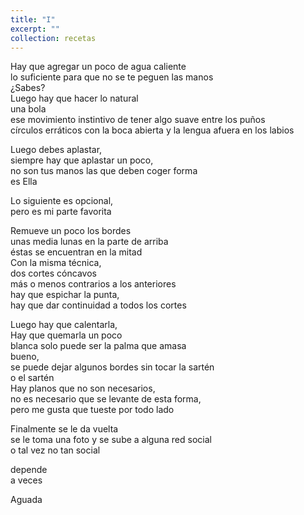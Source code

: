 ```yaml
---
title: "I"
excerpt: ""
collection: recetas
---
```

<p>
Hay que agregar un poco de agua caliente  <br>
lo suficiente para que no se te peguen las manos  <br>
          ¿Sabes?  <br>
Luego hay que hacer lo natural  <br>
           una bola  <br>
ese movimiento instintivo de tener algo suave entre los puños <br> 
círculos erráticos con la boca abierta y la lengua afuera en los labios  </p>

<p>
Luego debes aplastar,  <br>
siempre hay que aplastar un poco,  <br>
no son tus manos las que deben coger forma  <br>
          es Ella  </p>
<p>
Lo siguiente es opcional,  <br>
pero es mi parte favorita  </p>

<p>
Remueve un poco los bordes  <br>
unas media lunas en la parte de arriba <br> 
éstas se encuentran en la mitad  <br>
            Con la misma técnica,<br>
dos cortes cóncavos  <br>
más o menos contrarios a los anteriores  <br>
hay que espichar la punta,  <br>
hay que dar continuidad a todos los cortes  </p>

<p> 
Luego hay que calentarla,  <br>
Hay que quemarla un poco  <br>
blanca solo puede ser la palma que amasa  <br>
           bueno,  <br>
se puede dejar algunos bordes sin tocar la sartén  <br>
         o el sartén  <br>
Hay planos que no son necesarios,  <br>
no es necesario que se levante de esta forma, <br> 
pero me gusta que tueste por todo lado  </p>

<p>
Finalmente se le da vuelta  <br>
se le toma una foto y se sube a alguna red social <br> 
o tal vez no tan social  </p>
<p>
depende <br> 
a veces </p>

<p>
Aguada</p>

